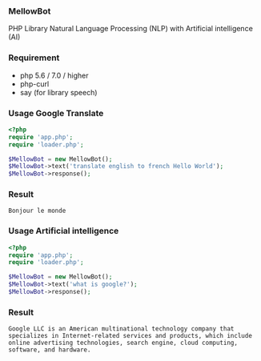 ### MellowBot
PHP Library Natural Language Processing (NLP) with Artificial intelligence (AI)

### Requirement
* php 5.6 / 7.0 / higher
* php-curl
* say (for library speech)

### Usage Google Translate

```php
<?php
require 'app.php';
require 'loader.php';

$MellowBot = new MellowBot();
$MellowBot->text('translate english to french Hello World');
$MellowBot->response();
```

### Result
```console
Bonjour le monde
```

### Usage Artificial intelligence

```php
<?php
require 'app.php';
require 'loader.php';

$MellowBot = new MellowBot();
$MellowBot->text('what is google?');
$MellowBot->response();
```

### Result
```console
Google LLC is an American multinational technology company that specializes in Internet-related services and products, which include online advertising technologies, search engine, cloud computing, software, and hardware.
```

